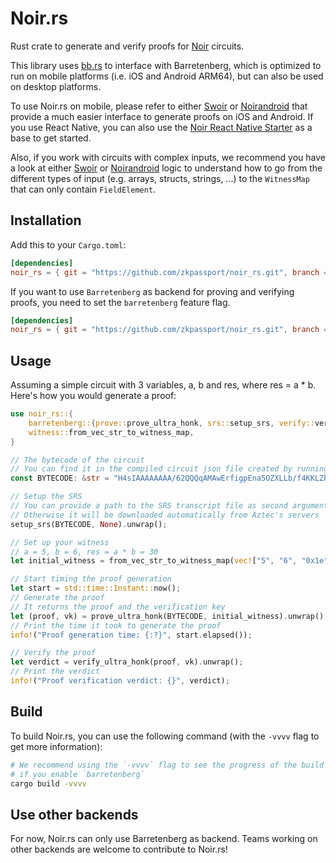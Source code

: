 # Noir.rs

Rust crate to generate and verify proofs for [Noir](https://github.com/noir-lang/noir) circuits.

This library uses
[bb.rs](https://github.com/zkpassport/aztec-packages/tree/v0.58.0/barretenberg/bb_rs) to interface
with Barretenberg, which is optimized to run on mobile platforms (i.e. iOS and Android ARM64), but
can also be used on desktop platforms.

To use Noir.rs on mobile, please refer to either [Swoir](https://github.com/Swoir/swoir) or
[Noirandroid](https://github.com/madztheo/noir_android) that provide a much easier interface to
generate proofs on iOS and Android. If you use React Native, you can also use the
[Noir React Native Starter](https://github.com/madztheo/noir-react-native-starter) as a base to get
started.

Also, if you work with circuits with complex inputs, we recommend you have a look at either
[Swoir](https://github.com/Swoir/Swoir/blob/6881136c86d2b6c76a5dac1db5c458e71042793c/Sources/Swoir/Circuit.swift#L123)
or
[Noirandroid](https://github.com/madztheo/noir_android/blob/644e65b04e8b24f42f5cd103f1af2fe15951f215/lib/src/main/java/com/noirandroid/lib/Circuit.kt#L119)
logic to understand how to go from the different types of input (e.g. arrays, structs, strings, ...)
to the `WitnessMap` that can only contain `FieldElement`.

## Installation

Add this to your `Cargo.toml`:

```toml
[dependencies]
noir_rs = { git = "https://github.com/zkpassport/noir_rs.git", branch = "v1.0.0-beta.1" }
```

If you want to use `Barretenberg` as backend for proving and verifying proofs, you need to set the
`barretenberg` feature flag.

```toml
[dependencies]
noir_rs = { git = "https://github.com/zkpassport/noir_rs.git", branch = "v1.0.0-beta.1", features = ["barretenberg"] }
```

## Usage

Assuming a simple circuit with 3 variables, a, b and res, where res = a \* b. Here's how you would
generate a proof:

```rust
use noir_rs::{
    barretenberg::{prove::prove_ultra_honk, srs::setup_srs, verify::verify_ultra_honk},
    witness::from_vec_str_to_witness_map,
}

// The bytecode of the circuit
// You can find it in the compiled circuit json file created by running `nargo compile`
const BYTECODE: &str = "H4sIAAAAAAAA/62QQQqAMAwErfigpEna5OZXLLb/f4KKLZbiTQdCQg7Dsm66mc9x00O717rhG9ico5cgMOfoMxJu4C2pAEsKioqisnslysoaLVkEQ6aMRYxKFc//ZYQr29L10XfhXv4jB52E+OpMAQAA";

// Setup the SRS
// You can provide a path to the SRS transcript file as second argument
// Otherwise it will be downloaded automatically from Aztec's servers
setup_srs(BYTECODE, None).unwrap();

// Set up your witness
// a = 5, b = 6, res = a * b = 30
let initial_witness = from_vec_str_to_witness_map(vec!["5", "6", "0x1e"]).unwrap();

// Start timing the proof generation
let start = std::time::Instant::now();
// Generate the proof
// It returns the proof and the verification key
let (proof, vk) = prove_ultra_honk(BYTECODE, initial_witness).unwrap();
// Print the time it took to generate the proof
info!("Proof generation time: {:?}", start.elapsed());

// Verify the proof
let verdict = verify_ultra_honk(proof, vk).unwrap();
// Print the verdict
info!("Proof verification verdict: {}", verdict);
```

## Build

To build Noir.rs, you can use the following command (with the `-vvvv` flag to get more information):

```bash
# We recommend using the `-vvvv` flag to see the progress of the build as it can take several minutes
# if you enable `barretenberg`
cargo build -vvvv
```

## Use other backends

For now, Noir.rs can only use Barretenberg as backend. Teams working on other backends are welcome
to contribute to Noir.rs!

